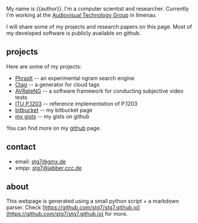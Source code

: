 
My name is {{author}}.
I'm a computer scientist and researcher.
Currently I'm working at the <a href="http://www.tu-ilmenau.de/en/audio-visual-technology/" target="_blank">Audiovisual Technology Group</a> in Ilmenau.

I will share some of my projects and research papers on this page.
Most of my developed software is publicly available on github.

## projects
Here are some of my projects:

* <a href="http://stg7.github.io/phrasit/" target="_blank">PhrasIt</a> -- an experimental ngram search engine
* <a href="http://github.com/stg7/ctag/" target="_blank">Ctag</a> -- a generator for cloud tags
* <a href="https://github.com/Telecommunication-Telemedia-Assessment/avrateNG" target="_blank">AVRateNG</a> -- a software framework for conducting subjective video tests
* <a href="https://github.com/itu-p1203/itu-p1203" target="_blank">ITU P.1203</a> -- reference implementation of P.1203
* <a href="https://bitbucket.org/stg7/" target="_blank">bitbucket</a> -- my bitbucket page
* <a href="https://gist.github.com/stg7" target="_blank">my gists</a> -- my gists on github

You can find more on my <a href="http://github.com/stg7/" target="_blank">github</a> page.

## contact
* email: <a href="mailto:stg7@gmx.de">stg7@gmx.de</a>
* xmpp: stg7@jabber.ccc.de


## about
This webpage is generated using a small python script + a markdown parser.
Check [https://github.com/stg7/stg7.github.io](https://github.com/stg7/stg7.github.io) for more.
